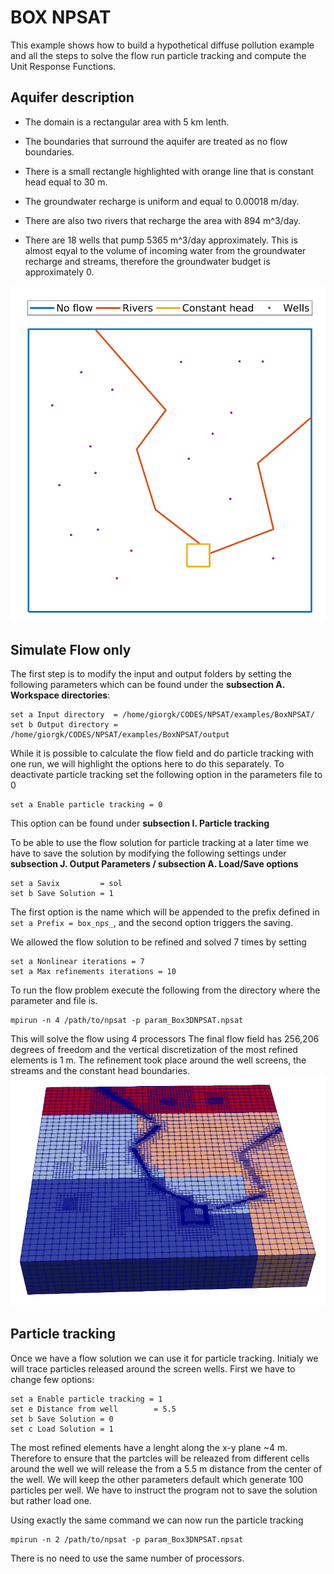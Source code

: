 # BOX NPSAT
This example shows how to build a hypothetical diffuse pollution example and all the steps to solve the flow run particle tracking and compute the Unit Response Functions.

## Aquifer description
- The domain is a rectangular area with 5 km lenth. 
- The boundaries that surround the aquifer are treated as no flow boundaries.
- There is a small rectangle highlighted with orange line that is constant head equal to 30 m. 
- The groundwater recharge is uniform and equal to 0.00018 m/day.

- There are also two rivers that recharge the area with 894 m^3/day.
- There are 18 wells that pump 5365 m^3/day approximately. This is almost eqyal to the volume of incoming water from the groundwater recharge and streams, therefore the groundwater budget is approximately 0.

<img src="aquifer_domain.png" alt="Initial Mesh" width="900"/>

## Simulate Flow only
The first step is to modify the input and output folders by setting the following parameters which can be found under the **subsection A. Workspace directories**:
```
set a Input directory  = /home/giorgk/CODES/NPSAT/examples/BoxNPSAT/
set b Output directory = /home/giorgk/CODES/NPSAT/examples/BoxNPSAT/output
```

While it is possible to calculate the flow field and do particle tracking with one run, we will highlight the options here to do this separately. 
To deactivate particle tracking set the following option in the parameters file to 0
```
set a Enable particle tracking = 0

```
This option can be found under **subsection I. Particle tracking**

To be able to use the flow solution for particle tracking at a later time we have to save the solution by modifying the following settings under  **subsection J. Output Parameters / subsection A. Load/Save options**
```
set a Savix         = sol
set b Save Solution = 1
```
The first option is the name which will be appended to the prefix defined in `set a Prefix = box_nps_`, and the second option triggers the saving.

We allowed the flow solution to be refined and solved 7 times by setting
```
set a Nonlinear iterations = 7
set a Max refinements iterations = 10

```
To run the flow problem execute the following from the directory where the parameter and file is.
```
mpirun -n 4 /path/to/npsat -p param_Box3DNPSAT.npsat
```
This will solve the flow using 4 processors
The final flow field has 256,206 degrees of freedom and the vertical discretization of the most refined elements is 1 m. The refinement took place around the well screens, the streams and the constant head boundaries.
<img src="Ref7_4_proc.png" alt="Mesh after 7 refinements" width="700"/>

## Particle tracking
Once we have a flow solution we can use it for particle tracking. Initialy we will trace particles released around the screen wells.
First we have to change few options:
```
set a Enable particle tracking = 1
set e Distance from well        = 5.5
set b Save Solution = 0
set c Load Solution = 1

```
The most refined elements have a lenght along the x-y plane ~4 m. Therefore to ensure that the partcles will be releazed from different cells around the well we will release the from a 5.5 m distance from the center of the well. We will keep the other parameters default which generate 100 particles per well. 
We have to instruct the program not to save the solution but rather load one.

Using exactly the same command we can now run the particle tracking
```
mpirun -n 2 /path/to/npsat -p param_Box3DNPSAT.npsat
```
There is no need to use the same number of processors.







